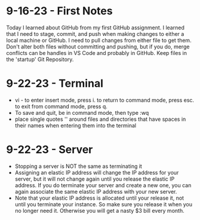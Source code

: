 # 9-16-23 - First Notes
Today I learned about GitHub from my first GitHub assignment. I learned that I need to stage, commit, and push when making changes to either a local machine or GitHub. I need to pull changes from either file to get them. Don't alter both files without committing and pushing, but if you do, merge conflicts can be handles in VS Code and probably in GitHub. Keep files in the 'startup' Git Repository.

# 9-22-23 - Terminal
- vi - to enter insert mode, press i. to return to command mode, press esc. to exit from command mode, press q. 
- To save and quit, be in command mode, then type :wq
- place single quotes '' around files and directories that have spaces in their names when entering them into the terminal


# 9-22-23 - Server
- Stopping a server is NOT the same as terminating it
- Assigning an elastic IP address will change the IP address for your server, but it will not change again until you release the elastic IP address. If you do terminate your server and create a new one, you can again associate the same elastic IP address with your new server.
- Note that your elastic IP address is allocated until your release it, not until you terminate your instance. So make sure you release it when you no longer need it. Otherwise you will get a nasty $3 bill every month.
